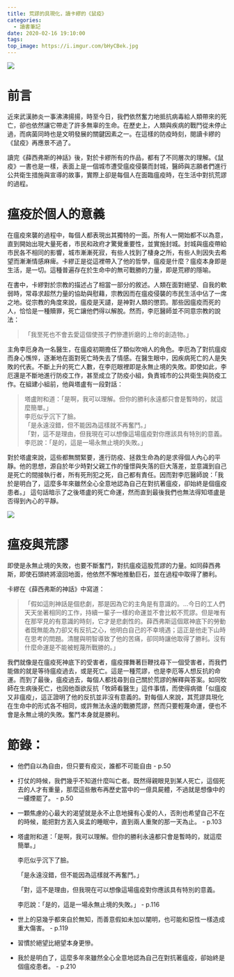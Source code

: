 ```yaml
---
title: 荒謬的具現化，讀卡繆的《鼠疫》
categories:
  - 讀書筆記
date: 2020-02-16 19:10:00
tags:
top_image: https://i.imgur.com/bHyCBek.jpg
---
```


![](https://i.imgur.com/bHyCBek.jpg)
# 前言
近來武漢肺炎一事沸沸揚揚，時至今日，我們依然奮力地抵抗病毒給人類帶來的死亡，卻也依然讓它帶走了許多無辜的生命。在歷史上，人類與疾病的戰鬥從未停止過，而病菌同時也是文明發展的關鍵因素之一。在這樣的防疫時刻，閱讀卡繆的《鼠疫》再應景不過了。

讀完《薛西弗斯的神話》後，對於卡繆所有的作品，都有了不同層次的理解。《鼠疫》一書也是一樣，表面上是一個城市遭受瘟疫侵襲而封城，醫師與志願者們進行公共衛生措施與宣導的故事，實際上卻是每個人在面臨瘟疫時，在生活中對抗荒謬的過程。

# 瘟疫於個人的意義
在瘟疫來襲的過程中，每個人都表現出其獨特的一面。所有人一開始都不以為意，直到開始出現大量死者，市民和政府才驚覺重要性，並實施封城。封城與瘟疫帶給市民各不相同的影響，城市漸漸死寂，有些人找到了棲身之所，有些人則因失去希望而漸漸情感麻痺。卡繆正是從這裡帶入了他的哲學，瘟疫是什麼？瘟疫本身即是生活，是一切。這種普遍存在於生命中的無可戰勝的力量，即是荒繆的隱喻。

在書中，卡繆對於宗教的描述占了相當一部分的敘述。人類在面對絕望、自我的軟弱時，常尋求超然力量的協助與慰藉，宗教因而在瘟疫侵襲的市民生活中佔了一席之地。從宗教的角度來說，瘟疫是天譴，是神對人類的懲罰。那些因瘟疫而死的人，恰恰是一種贖罪，死亡讓他們得以解脫。然而，李厄醫師並不同意宗教的說法：
>「我至死也不會去愛這個使孩子們慘遭折磨的上帝的創造物。」

主角李厄身為一名醫生，在瘟疫初期擔任了類似吹哨人的角色。李厄為了對抗瘟疫而身心憔悴，逐漸地在面對死亡時失去了情感。在醫生眼中，因疾病死亡的人是失敗的代表。不斷上升的死亡人數，在李厄眼裡即是永無止境的失敗。即使如此，李厄還是不斷地進行防疫工作，甚至成立了防疫小組，負責城市的公共衛生與防疫工作。在組建小組前，他與塔盧有一段對話：
> 塔盧附和道：「是啊，我可以理解。但你的勝利永遠都只會是暫時的，就這麼簡單。」\
> 李厄似乎沉下了臉。\
> 「是永遠沒錯，但不能因為這樣就不再奮鬥。」\
> 「對，這不是理由，但我現在可以想像這場瘟疫對你應該具有特別的意義。\
> 李厄說：「是的，這是一場永無止境的失敗。」

對於塔盧來說，這些都無關緊要，進行防疫、拯救生命為的是求得個人內心的平靜。他的思想，源自於年少時對父親工作的憧憬與失落的巨大落差，並意識到自己是死亡的間接執行者，所有死刑犯之死，自己都有責任。因而對李厄醫師說：「我於是明白了，這麼多年來雖然全心全意地認為自己在對抗著瘟疫，卻始終是個瘟疫患者。」
這句話暗示了之後塔盧的死亡命運，然而直到最後我們也無法得知塔盧是否得到內心的平靜。

![](https://i.imgur.com/Or1uaR1.jpg)

# 瘟疫與荒謬
即使是永無止境的失敗，也要不斷奮鬥，對抗瘟疫這股荒謬的力量。如同薛西弗斯，即使石頭終將滾回地面，他依然不懈地推動巨石，並在過程中取得了勝利。

卡繆在《薛西弗斯的神話》中寫道：

> 「假如這則神話是個悲劇，那是因為它的主角是有意識的。…今日的工人們天天坐著相同的工作，持續一輩子一樣的命運並不會比較不荒謬。但是唯有在那罕見的有意識的時刻，它才是悲劇性的。薛西弗斯這個眾神底下的勞動者既無能為力卻又有反抗之心，他明白自己的不幸境遇；這正是他走下山時在思考的問題。清醒與明智導致了他的苦痛，卻同時讓他取得了勝利。沒有什麼命運是不能被輕蔑所戰勝的。」 

我們就像是在瘟疫死神底下的受害者，瘟疫揮舞著巨鞭找尋下一個受害者，而我們能做的就是等待瘟疫過去，或是死亡。這是一種荒謬，也是李厄等人想反抗的命運。而到了最後，瘟疫過去，每個人都找尋到自己關於荒謬的解釋與答案。如同牧師在生病後死亡，也因他亟欲反抗「牧師看醫生」這件事情，而使得病徵「似瘟疫又非瘟疫」，這正證明了他的反抗並非沒有意義的。對每個人來說，其荒謬具現化在生命中的形式各不相同，或許無法永遠的戰勝荒謬，然而只要輕蔑命運，便也不會是永無止境的失敗。奮鬥本身就是勝利。


# 節錄：

- 他們自以為自由，但只要有疫災，誰都不可能自由 - p.50
- 打仗的時候，我們幾乎不知道什麼叫亡者。既然得親眼見到某人死亡，這個死去的人才有重量，那麼這些散布再歷史當中的一億具屍體，不過就是想像中的一縷煙罷了。 - p.50
- 一顆焦慮的心最大的渴望就是永不止息地擁有心愛的人，否則也希望自己不在的時候，能把對方丟入吳孟的睡眠中，直到兩人重聚的那一天為止。 - p.103
- 塔盧附和道：「是啊，我可以理解。但你的勝利永遠都只會是暫時的，就這麼簡單。」

    李厄似乎沉下了臉。

    「是永遠沒錯，但不能因為這樣就不再奮鬥。」

    「對，這不是理由，但我現在可以想像這場瘟疫對你應該具有特別的意義。

    李厄說：「是的，這是一場永無止境的失敗。」 - p.116

- 世上的惡幾乎都來自於無知，而善意假如未加以闡明，也可能和惡性一樣造成重大傷害。 - p.119
- 習慣於絕望比絕望本身更慘。
- 我於是明白了，這麼多年來雖然全心全意地認為自己在對抗著瘟疫，卻始終是個瘟疫患者。 - p.210